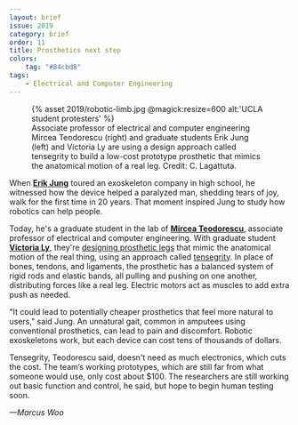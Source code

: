 ```yaml
---
layout: brief
issue: 2019
category: brief
order: 11
title: Prosthetics next step
colors:
    tag: "#84cbd8"
tags:
    - Electrical and Computer Engineering
---
```

<figure class="">
  {% asset 2019/robotic-limb.jpg @magick:resize=600 alt:'UCLA student protesters' %}<figcaption>Associate professor of electrical and computer engineering Mircea Teodorescu (right) and graduate students Erik Jung (left) and Victoria Ly are using a design approach called tensegrity to build a low-cost prototype prosthetic that mimics the anatomical motion of a real leg. Credit: C. Lagattuta.</figcaption>
</figure>

When [**Erik Jung**](https://www.soe.ucsc.edu/people/eajung) toured an exoskeleton company in high school, he witnessed how the device helped a paralyzed man, shedding tears of joy, walk for the first time in 20 years. That moment inspired Jung to study how robotics can help people.

Today, he's a graduate student in the lab of [**Mircea Teodorescu**](https://www.soe.ucsc.edu/people/mteodorescu), associate professor of electrical and computer engineering. With graduate student [**Victoria Ly**](https://www.soe.ucsc.edu/people/vily), they're [designing prosthetic legs](https://danser.soe.ucsc.edu/research/softrobots) that mimic the anatomical motion of the real thing, using an approach called [tensegrity](https://en.wikipedia.org/wiki/Tensegrity). In place of bones, tendons, and ligaments, the prosthetic has a balanced system of rigid rods and elastic bands, all pulling and pushing on one another, distributing forces like a real leg. Electric motors act as muscles to add extra push as needed.

"It could lead to potentially cheaper prosthetics that feel more natural to users," said Jung. An unnatural gait, common in amputees using conventional prosthetics, can lead to pain and discomfort. Robotic exoskeletons work, but each device can cost tens of thousands of dollars.

Tensegrity, Teodorescu said, doesn't need as much electronics, which cuts the cost. The team’s working prototypes, which are still far from what someone would use, only cost about \$100. The researchers are still working out basic function and control, he said, but hope to begin human testing soon.

*—Marcus Woo*